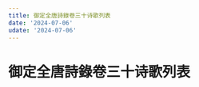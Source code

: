 ```yaml
---
title: 御定全唐詩錄卷三十诗歌列表
date: '2024-07-06'
udate: '2024-07-06'
---
```

# 御定全唐詩錄卷三十诗歌列表

<PoemList :list="poems" :authorMap="authorMap" :chapternum="30" />

<script setup>
const chapter = '卷三十';
import poems from '/data/qtsl/卷三十/poems.json'
import authorMap from '/data/qtsl/卷三十/author.json'
</script>
